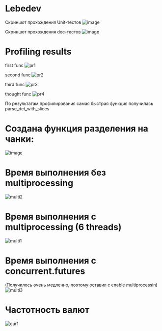 # Lebedev
Скриншот прохождения Unit-тестов
![image](https://user-images.githubusercontent.com/105739082/208314334-a07bb490-8c13-446f-ad2f-fd8d127f70fa.png)

Скриншот прохождения doc-тестов
![image](https://user-images.githubusercontent.com/105739082/208315094-2dade12a-f5d6-4c0a-b849-e0fff56b9ff9.png)

# Profiling results
first func
![pr1](https://user-images.githubusercontent.com/105739082/208319041-d633d856-fa8d-4bff-b797-aa09a02936fc.png)

second func
![pr2](https://user-images.githubusercontent.com/105739082/208319055-0f7c1302-6e59-4369-80c5-d6fd47c95f61.png)

third func
![pr3](https://user-images.githubusercontent.com/105739082/208319059-1aa68eef-fba9-4be0-8c0c-065ac690ce8d.png)

thought func
![pr4](https://user-images.githubusercontent.com/105739082/208319065-db5460c9-e883-4580-8655-099bb4e7fd89.png)

По результатам профилирования самая быстрая функция получилась parse_det_with_slices

# Создана функция разделения на чанки:
![image](https://user-images.githubusercontent.com/105739082/209690103-3e7b9412-16ec-4555-a5ac-b965070528ad.png)

# Время выполнения без multiprocessing
![multi2](https://user-images.githubusercontent.com/105739082/210015406-7ad25453-9b78-4317-88cc-cd217a04e008.png)

# Время выполнения с multiprocessing (6 threads)
![multi1](https://user-images.githubusercontent.com/105739082/210015453-58ff6fc7-5e88-451e-9071-a54d6f0b421c.png)

# Время выполнения с concurrent.futures
(Получилось очень медленно, поэтому оставил с enable multiprocessin)
![multi3](https://user-images.githubusercontent.com/105739082/210016815-a3f4a09b-96db-45f0-ad6b-af819d717594.png)

# Частотность валют
![cur1](https://user-images.githubusercontent.com/105739082/210083101-3625f115-b0e4-4e09-a5d0-0d8743ab7f29.png)
